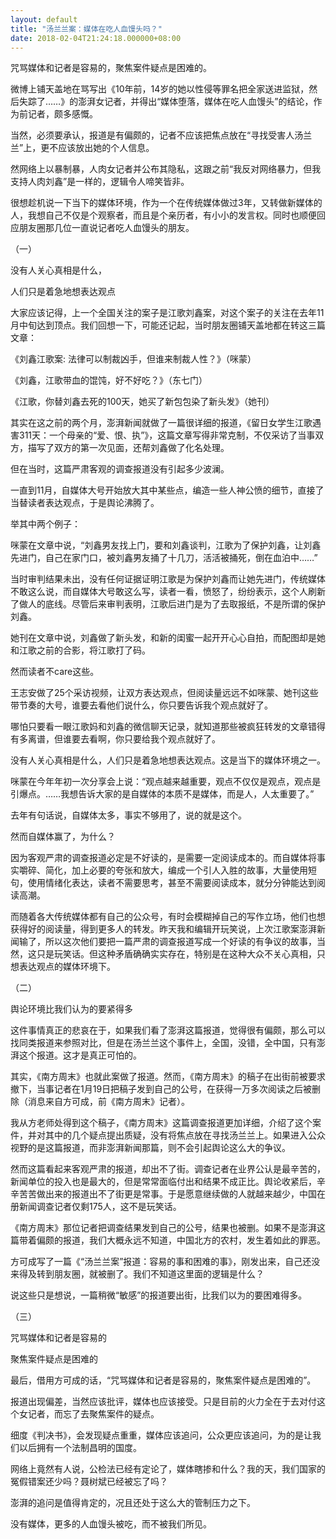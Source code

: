 ```yaml
---
layout: default
title: "汤兰兰案：媒体在吃人血馒头吗？"
date: 2018-02-04T21:24:18.000000+08:00
---
```


咒骂媒体和记者是容易的，聚焦案件疑点是困难的。

​​微博上铺天盖地在骂写出《10年前，14岁的她以性侵等罪名把全家送进监狱，然后失踪了……》的澎湃女记者，并得出“媒体堕落，媒体在吃人血馒头”的结论，作为前记者，颇多感慨。

当然，必须要承认，报道是有偏颇的，记者不应该把焦点放在“寻找受害人汤兰兰”上，更不应该放出她的个人信息。

然网络上以暴制暴，人肉女记者并公布其隐私，这跟之前“我反对网络暴力，但我支持人肉刘鑫”是一样的，逻辑令人啼笑皆非。

很想趁机说一下当下的媒体环境，作为一个在传统媒体做过3年，又转做新媒体的人，我想自己不仅是个观察者，而且是个亲历者，有小小的发言权。同时也顺便回应朋友圈那几位一直说记者吃人血馒头的朋友。

（一）

没有人关心真相是什么，

人们只是着急地想表达观点

大家应该记得，上一个全国关注的案子是江歌刘鑫案，对这个案子的关注在去年11月中旬达到顶点。我们回想一下，可能还记起，当时朋友圈铺天盖地都在转这三篇文章：

《刘鑫江歌案: 法律可以制裁凶手，但谁来制裁人性？》（咪蒙）

《刘鑫，江歌带血的馄饨，好不好吃？》（东七门）

《江歌，你替刘鑫去死的100天，她买了新包包染了新头发》（她刊）

其实在这之前的两个月，澎湃新闻就做了一篇很详细的报道，《留日女学生江歌遇害311天：一个母亲的“爱、恨、执”》，这篇文章写得非常克制，不仅采访了当事双方，描写了双方的第一次见面，还帮刘鑫做了化名处理。

但在当时，这篇严肃客观的调查报道没有引起多少波澜。

一直到11月，自媒体大号开始放大其中某些点，编造一些人神公愤的细节，直接了当替读者表达观点，于是舆论沸腾了。

举其中两个例子：

咪蒙在文章中说，“刘鑫男友找上门，要和刘鑫谈判，江歌为了保护刘鑫，让刘鑫先进门，自己在家门口，被刘鑫男友捅了十几刀，活活被捅死，倒在血泊中……”

当时审判结果未出，没有任何证据证明江歌是为保护刘鑫而让她先进门，传统媒体不敢这么说，而自媒体大号敢这么写，读者一看，愤怒了，纷纷表示，这个人刷新了做人的底线。尽管后来审判表明，江歌后进门是为了去取报纸，不是所谓的保护刘鑫。

她刊在文章中说，刘鑫做了新头发，和新的闺蜜一起开开心心自拍，而配图却是她和江歌之前的合影，将江歌打了码。

然而读者不care这些。

王志安做了25个采访视频，让双方表达观点，但阅读量远远不如咪蒙、她刊这些带节奏的大号，谁要去看他们说什么，你只要告诉我个观点就好了。

哪怕只要看一眼江歌妈和刘鑫的微信聊天记录，就知道那些被疯狂转发的文章错得有多离谱，但谁要去看啊，你只要给我个观点就好了。

没有人关心真相是什么，人们只是着急地想表达观点。这是当下的媒体环境之一。

咪蒙在今年年初一次分享会上说：“观点越来越重要，观点不仅仅是观点，观点是引爆点。……我想告诉大家的是自媒体的本质不是媒体，而是人，人太重要了。”

去年有句话说，自媒体太多，事实不够用了，说的就是这个。

然而自媒体赢了，为什么？

因为客观严肃的调查报道必定是不好读的，是需要一定阅读成本的。而自媒体将事实嚼碎、简化，加上必要的夸张和放大，编成一个引人入胜的故事，大量使用短句，使用情绪化表达，读者不需要思考，甚至不需要阅读成本，就分分钟能达到阅读高潮。

而随着各大传统媒体都有自己的公众号，有时会模糊掉自己的写作立场，他们也想获得好的阅读量，得到更多人的转发。昨天我和编辑开玩笑说，上次江歌案澎湃新闻输了，所以这次他们要把一篇严肃的调查报道写成一个好读的有争议的故事，当然，这只是玩笑话。但这种矛盾确确实实存在，特别是在这种大众不关心真相，只想表达观点的媒体环境下。

（二）

舆论环境比我们认为的要紧得多

这件事情真正的悲哀在于，如果我们看了澎湃这篇报道，觉得很有偏颇，那么可以找同类报道来参照对比，但是在汤兰兰这个事件上，全国，没错，全中国，只有澎湃这个报道。这才是真正可怕的。

其实，《南方周末》也就此案做了报道。然而，《南方周末》的稿子在出街前被要求撤下，当事记者在1月19日把稿子发到自己的公号，在获得一万多次阅读之后被删除（消息来自方可成，前《南方周末》记者）。

我从方老师处得到这个稿子，《南方周末》这篇调查报道更加详细，介绍了这个案件，并对其中的几个疑点提出质疑，没有将焦点放在寻找汤兰兰上。如果进入公众视野的是这篇报道，而非澎湃新闻那篇，则不会引起舆论这么大的争议。

然而这篇看起来客观严肃的报道，却出不了街。调查记者在业界公认是最辛苦的，新闻单位的投入也是最大的，但是常常面临付出和结果不成正比。舆论收紧后，辛辛苦苦做出来的报道出不了街更是常事。于是愿意继续做的人就越来越少，中国在册新闻调查记者仅剩175人，这不是玩笑话。

《南方周末》那位记者把调查结果发到自己的公号，结果也被删。如果不是澎湃这篇带着偏颇的报道，我们大概永远不知道，中国北方的农村，发生着如此的罪恶。

方可成写了一篇《“汤兰兰案”报道：容易的事和困难的事》，刚发出来，自己还没来得及转到朋友圈，就被删了。我们不知道这里面的逻辑是什么？

说这些只是想说，一篇稍微“敏感”的报道要出街，比我们以为的要困难得多。

（三）

咒骂媒体和记者是容易的

聚焦案件疑点是困难的

最后，借用方可成的话，“咒骂媒体和记者是容易的，聚焦案件疑点是困难的”。

报道出现偏差，当然应该批评，媒体也应该接受。只是目前的火力全在于去对付这个女记者，而忘了去聚焦案件的疑点。

细度《判决书》，会发现疑点重重，媒体应该追问，公众更应该追问，为的是让我们以后拥有一个法制昌明的国度。

网络上竟然有人说，公检法已经有定论了，媒体瞎掺和什么？我的天，我们国家的冤假错案还少吗？聂树斌已经被忘了吗？

澎湃的追问是值得肯定的，况且还处于这么大的管制压力之下。

没有媒体，更多的人血馒头被吃，而不被我们所见。


